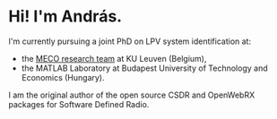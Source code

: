 # Hi! I'm András.

I'm currently pursuing a joint PhD on LPV system identification at:

- the [MECO research team](https://www.mech.kuleuven.be/en/pma/research/meco) at KU Leuven (Belgium),
- the MATLAB Laboratory at Budapest University of Technology and Economics (Hungary).

I am the original author of the open source CSDR and OpenWebRX packages for Software Defined Radio.
